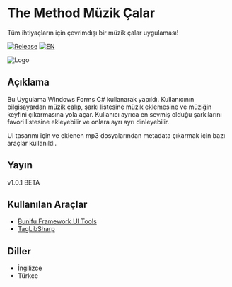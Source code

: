 # The Method Müzik Çalar
Tüm ihtiyaçların için çevrimdışı bir müzik çalar uygulaması!

[![Release](https://img.shields.io/github/v/release/mustafazeydani/The-Method-Music-Player?color=rgb%28240%2C84%2C84%29)](https://github.com/mustafazeydani/The-Method-Music-Player/releases) [![EN](https://img.shields.io/badge/lang-EN-blue.svg)](https://github.com/mustafazeydani/The-Method-Music-Player)

![Logo](https://i.ibb.co/jytp86g/tr.png)

## Açıklama
Bu Uygulama Windows Forms C# kullanarak yapıldı. Kullanıcının bilgisayardan müzik çalıp, şarkı listesine müzik eklemesine ve müziğin keyfini çıkarmasına yola açar. Kullanıcı ayrıca en sevmiş olduğu şarkılarını favori listesine ekleyebilir ve onlara ayrı ayrı dinleyebilir.

UI tasarımı için ve eklenen mp3 dosyalarından metadata çıkarmak için bazı araçlar kullanıldı.

## Yayın
v1.0.1 BETA

## Kullanılan Araçlar
* [Bunifu Framework UI Tools](https://bunifuframework.com/)
* [TagLibSharp](https://github.com/mono/taglib-sharp)

## Diller
* İngilizce
* Türkçe